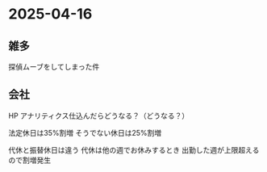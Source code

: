 # 2025-04-16 

## 雑多
探偵ムーブをしてしまった件

## 会社
HP アナリティクス仕込んだらどうなる？（どうなる？）

法定休日は35%割増
そうでない休日は25%割増

代休と振替休日は違う
代休は他の週でお休みするとき
出勤した週が上限超えるので割増発生

